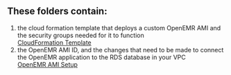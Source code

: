 ## These folders contain:
1. the cloud formation template that deploys a custom OpenEMR AMI and the security groups needed for it to function  
[CloudFormation Template](/OpenEMR%20Application%20and%20Database/Cloud%20Formation%20Template)
2. the OpenEMR AMI ID, and the changes that need to be made to connect the OpenEMR application to the RDS database in your VPC  
[OpenEMR AMI Setup](/OpenEMR%20Application%20and%20Database/OpenEMR%20AMIs/OpenEMR%20AMI.md)  
